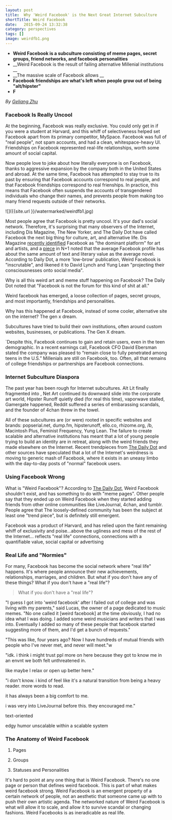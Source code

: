 ```yaml
---
layout: post
title:  Why 'Weird Facebook' is the Next Great Internet Subculture
shortTitle: Weird Facebook
date:   2015-09-24 13:32:38
category: perspectives
tags: []
image: weirdfb1.png
---
```

- __Weird Facebook is a subculture consisting of meme pages, secret groups,
  friend networks, and facebook personalities__
- __Weird Facebook is the result of failing alternative Millenial
  institutions __
- __The massive scale of Facebook allows  __
- __Facebook friendships are what's left when people grow out of being
  "alt/hipster"__
- __F__

*By [Geliang Zhu](https://www.facebook.com/rosemarypwilcox)*

### Facebook Is Really Uncool

At the beginning, Facebook was really exclusive.  You could only get in if you
were a student at Harvard, and this whiff of selectiveness helped set Facebook
apart from its primary competitor, MySpace.  Facebook was full of "real people", not
spam accounts, and had a clean, whitespace-heavy UI.  Friendships on Facebook
represented real-life relationships, worth some amount of social capital.

Now people love to joke about how literally everyone is on Facebook, thanks to
aggressive expansion by the company both in the United States and abroad.  At
the same time, Facebook has attempted to stay true to its past by ensuring that
Facebook accounts correspond to real people, and that Facebook friendships
correspond to real frienships.  In practice, this means that Facebook often
suspends the accounts of transgendered individuals who change their names, and
prevents people from making too many friend requests outside of their networks.

![]({{site.url }}/watermarked/weirdfb1.jpg)

Most people agree that Facebook is pretty uncool.  It's your dad's social
network.  Therefore, it's surprising that many observers of the Internet,
including Dis Magazine, The New Yorker, and The Daily Dot have called Facebook
the next big thing for culture, art, and alternative life.  Dis Magazine
[recently
identified](http://dismagazine.com/discussion/29786/club-kids-the-social-life-of-artists-on-facebook/)
Facebook as "the dominant platform" for art and artists, and a
[piece](https://nplusonemag.com/online-only/online-only/facebook-ade/) in N+1
noted that the average Facebook profile has about the same amount of text and
literary value as the average novel.  According to Daily Dot, a more 'low-brow'
publication,  Weird Facebook is "inscrutable", and likened it to David Lynch and
Yung Lean "projecting their consciousnesses onto social media".

Why is all this weird art and meme stuff happening on Facebook?  The Daily Dot
noted that "Facebook is not the forum for this kind of shit at all." 

Weird facebook has emerged, a loose collection of pages, secret groups, and most
importantly, friendships and personalities.  

Why has this happened at Facebook, instead of some cooler, alternative site on
the internet?  The gen x dream.

Subcultures have tried to build their own institutions, often around custom
websites, businesses, or publications.  The Gen X dream.

`Despite this, Facebook continues to gain and retain users, even in the
teen demographic.  In a recent earnings call, Facebook CFO David Ebersman stated
the company was pleased to “remain close to fully penetrated among teens in the
U.S.”   Millenials are still on Facebook, too.  Often, all that remains of
college friendships or partnerships are Facebook connections.




### Internet Subculture Diaspora

The past year has been rough for Internet subcultures.  Alt Lit finally
fragmented into , Net Art continued its downward slide into the corporate art
world, Hipster Runoff quietly died (for real this time), vaporwave stalled,
Gamergate happened, Reddit suffered a series of embarassing scandals, and the
founder of 4chan threw in the towel.

All of these subcultures are (or were) rooted in specific websites and brands: popserial.net, dump.fm, hipsterunoff, ello.co, rhizome.org, /b, Macintosh Plus, Feminist Frequency, Yung Lean.   The failure to create scalable and alternative institutions has meant that a lot of young people trying to build an identity are in retreat, along with the weird friends they made elsewhere on the Internet.   Recent trendpieces from [The Daily Dot]() and other sources have speculated that a lot of the Internet's weirdness is moving to generic mash of Facebook, where it exists in an uneasy limbo with the day-to-day posts of "normal" facebook users.

### Using Facebook Wrong

What is "Weird Facebook"?  According to [The Daily Dot](), Weird Facebook shouldn't exist, and has something to do with "meme pages".  Other people say that they ended up on Weird Facebook when they started adding friends from other online communities like LiveJournal, 4chan, and tumblr.  People agree that The loosely-defined community has been the subject at least one "trend piece", but is definitely still emergent.

Facebook was a product of Harvard, and has relied upon the faint remaining whiff of exclusivity and poise...above the ugliness and mess of the rest of the Internet...
reflects "real life" connections, connections with a quantifiable value, social capital or advertising

### Real Life and "Normies"

For many, Facebook has become the social network where "real life" happens.  It's where people announce their new achievements, relationships, marriages, and children.  But what if you don't have any of these things?  What if you don't have a "real life"?

>What if you don't have a "real life"?

"I guess I got into 'weird facebook' after I failed out of college and was living with my parents," said Lucas, the owner of a page dedicated to music memes.  "No one called it [weird facebook] at the time obviously, I had no idea what I was doing.  I added some  weird musicians and writers that I was into.   Eventually I added so many of these people that facebook started suggesting more of them, and I'd get a bunch of requests."

"This was like, four years ago?  Now I have hundreds of mutual friends with people who I've never met, and never will meet."w

"idk. i think i might trust ppl more on here because they got to know me in an envnt we both felt unthreatened in.

like maybe I relax or open up better here."

"i don't know. i kind of feel like it's a natural transition from being a heavy reader. more words to read.

it has always been a big comfort to me.

i was very into LiveJournal before this. they encouraged me."

text-oriented

edgy
humor
unscalable within a scalable system

### The Anatomy of Weird Facebook 

1. Pages

2. Groups

3. Statuses and Personalities

It's hard to point at any one thing that is Weird Facebook.  There's no one page
or person that defines weird facebook.  This is part of what makes weird
facebook strong.  Weird Facebook is an emergent property of a certain network of
people, not an aesthetic that someone came up with to push their own artistic
agenda.  The networked nature of Weird Facebook is what will allow it to scale,
and allow it to survive scandal or changing fashions.  Weird Facebooks is as
ineradicable as real life.
